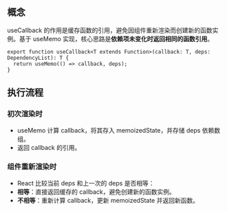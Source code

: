 ## 概念
useCallback 的作用是缓存函数的引用，避免因组件重新渲染而创建新的函数实例。基于 useMemo 实现，核心思路是**依赖项未变化时返回相同的函数引用**。
```tsx
export function useCallback<T extends Function>(callback: T, deps: DependencyList): T {
  return useMemo(() => callback, deps);
}
```

## 执行流程

### **初次渲染时**
- useMemo 计算 callback，将其存入 memoizedState，并存储 deps 依赖数组。
- 返回 callback 的引用。

### **组件重新渲染时**
- React 比较当前 deps 和上一次的 deps 是否相等：
- **相等**：直接返回缓存的 callback，避免创建新的函数实例。
- **不相等**：重新计算 callback，更新 memoizedState 并返回新函数。